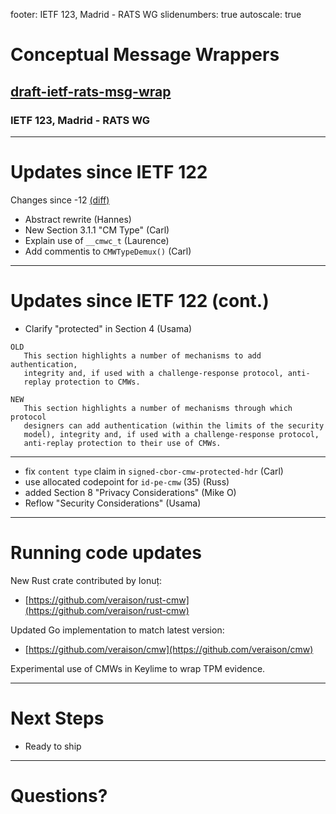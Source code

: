 footer: IETF 123, Madrid - RATS WG
slidenumbers: true
autoscale: true

# Conceptual Message Wrappers

## [draft-ietf-rats-msg-wrap](https://datatracker.ietf.org/doc/draft-ietf-rats-msg-wrap)

### IETF 123, Madrid - RATS WG

---

# Updates since IETF 122

Changes since -12 [(diff)](https://author-tools.ietf.org/iddiff?url1=draft-ietf-rats-msg-wrap-12&url2=draft-ietf-rats-msg-wrap-16&difftype=--html)

* Abstract rewrite (Hannes)
* New Section 3.1.1 "CM Type" (Carl)
* Explain use of `__cmwc_t` (Laurence)
* Add commentis to `CMWTypeDemux()` (Carl)

---

# Updates since IETF 122 (cont.)

* Clarify "protected" in Section 4 (Usama)

```
OLD
   This section highlights a number of mechanisms to add authentication,
   integrity and, if used with a challenge-response protocol, anti-
   replay protection to CMWs.

NEW
   This section highlights a number of mechanisms through which protocol
   designers can add authentication (within the limits of the security
   model), integrity and, if used with a challenge-response protocol,
   anti-replay protection to their use of CMWs.
```

---

* fix `content type` claim in `signed-cbor-cmw-protected-hdr` (Carl)
* use allocated codepoint for `id-pe-cmw` (35) (Russ)
* added Section 8 "Privacy Considerations" (Mike O)
* Reflow "Security Considerations" (Usama)

---

# Running code updates

New Rust crate contributed by Ionuț:

* [https://github.com/veraison/rust-cmw](https://github.com/veraison/rust-cmw)

Updated Go implementation to match latest version:

* [https://github.com/veraison/cmw](https://github.com/veraison/cmw)

Experimental use of CMWs in Keylime to wrap TPM evidence.

---

# Next Steps

* Ready to ship

---

# Questions?

